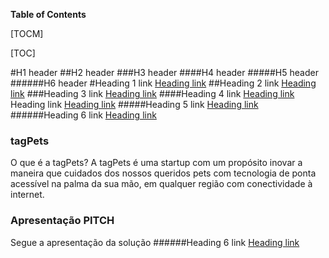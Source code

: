 
**Table of Contents**

[TOCM]

[TOC]

#H1 header
##H2 header
###H3 header
####H4 header
#####H5 header
######H6 header
#Heading 1 link [Heading link](https://github.com/pandao/editor.md "Heading link")
##Heading 2 link [Heading link](https://github.com/pandao/editor.md "Heading link")
###Heading 3 link [Heading link](https://github.com/pandao/editor.md "Heading link")
####Heading 4 link [Heading link](https://github.com/pandao/editor.md "Heading link") Heading link [Heading link](https://github.com/pandao/editor.md "Heading link")
#####Heading 5 link [Heading link](https://github.com/pandao/editor.md "Heading link")
######Heading 6 link [Heading link](https://github.com/pandao/editor.md "Heading link")

### tagPets
O que é a tagPets?
A tagPets é uma startup com um propósito inovar a maneira que cuidados dos nossos queridos pets com tecnologia de ponta acessível na palma da sua mão, em qualquer região com conectividade à internet.


### Apresentação PITCH
Segue a apresentação da solução
######Heading 6 link [Heading link](https://docs.google.com/presentation/d/1UiDFDm3tA9-FIqUUwvUZ9wQOAyOxMLOnax_6aUOGZYE/edit?usp=sharing "Heading link")